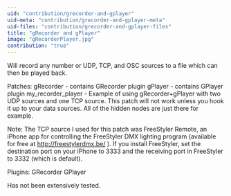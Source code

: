 ```yaml
---
uid: "contribution/grecorder-and-gplayer"
uid-meta: "contribution/grecorder-and-gplayer-meta"
uid-files: "contribution/grecorder-and-gplayer-files"
title: "gRecorder and gPlayer"
image: "gRecorderPlayer.jpg"
contribution: "true"
---
```


Will record any number or UDP, TCP, and OSC sources to a file which can then be played back.

Patches:
gRecorder - contains GRecorder plugin
gPlayer - contains GPlayer plugin
my_recorder_player - Example of using gRecorder+gPlayer with two UDP sources and one TCP source. This patch will not work unless you hook it up to your data sources. All of the hidden nodes are just there for example. 

Note: The TCP source I used for this patch was FreeStyler Remote, an iPhone app for controlling the FreeStyler DMX lighting program (available for free at http://freestylerdmx.be/ ). If you install FreeStyler, set the destination port on your iPhone to 3333 and the receiving port in FreeStyler to 3332 (which is default).

Plugins:
GRecorder
GPlayer

Has not been extensively tested.